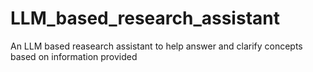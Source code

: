 # LLM_based_research_assistant
An LLM based reasearch assistant to help answer and clarify concepts based on information provided
